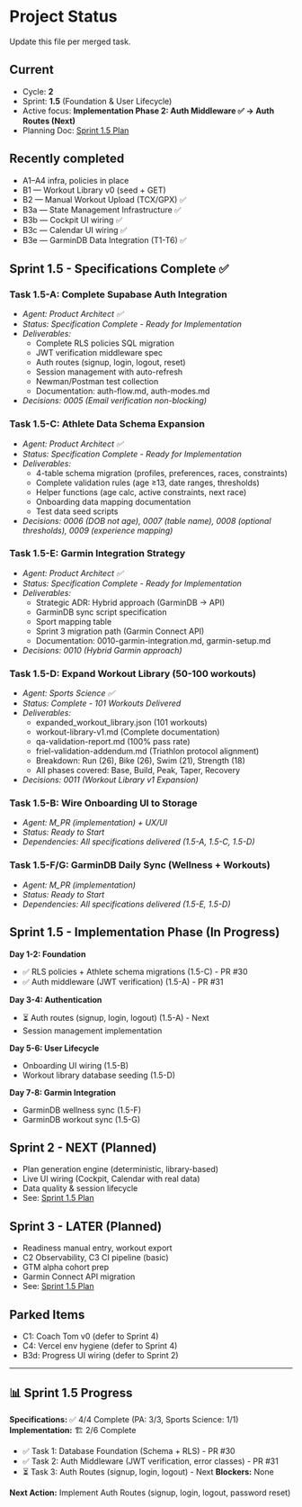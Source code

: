 # Project Status

Update this file per merged task.

## Current
- Cycle: **2**
- Sprint: **1.5** (Foundation & User Lifecycle)
- Active focus: **Implementation Phase 2: Auth Middleware ✅ → Auth Routes (Next)**
- Planning Doc: [Sprint 1.5 Plan](sprints/cycle-2-sprint-1-5-plan.md)

## Recently completed
- A1–A4 infra, policies in place
- B1 — Workout Library v0 (seed + GET)
- B2 — Manual Workout Upload (TCX/GPX) ✅
- B3a — State Management Infrastructure ✅
- B3b — Cockpit UI wiring ✅
- B3c — Calendar UI wiring ✅
- B3e — GarminDB Data Integration (T1-T6) ✅

## Sprint 1.5 - Specifications Complete ✅

### Task 1.5-A: Complete Supabase Auth Integration
- *Agent: Product Architect ✅*
- *Status: Specification Complete - Ready for Implementation*
- *Deliverables:*
  - Complete RLS policies SQL migration
  - JWT verification middleware spec
  - Auth routes (signup, login, logout, reset)
  - Session management with auto-refresh
  - Newman/Postman test collection
  - Documentation: auth-flow.md, auth-modes.md
- *Decisions: 0005 (Email verification non-blocking)*

### Task 1.5-C: Athlete Data Schema Expansion
- *Agent: Product Architect ✅*
- *Status: Specification Complete - Ready for Implementation*
- *Deliverables:*
  - 4-table schema migration (profiles, preferences, races, constraints)
  - Complete validation rules (age ≥13, date ranges, thresholds)
  - Helper functions (age calc, active constraints, next race)
  - Onboarding data mapping documentation
  - Test data seed scripts
- *Decisions: 0006 (DOB not age), 0007 (table name), 0008 (optional thresholds), 0009 (experience mapping)*

### Task 1.5-E: Garmin Integration Strategy
- *Agent: Product Architect ✅*
- *Status: Specification Complete - Ready for Implementation*
- *Deliverables:*
  - Strategic ADR: Hybrid approach (GarminDB → API)
  - GarminDB sync script specification
  - Sport mapping table
  - Sprint 3 migration path (Garmin Connect API)
  - Documentation: 0010-garmin-integration.md, garmin-setup.md
- *Decisions: 0010 (Hybrid Garmin approach)*

### Task 1.5-D: Expand Workout Library (50-100 workouts)
- *Agent: Sports Science ✅*
- *Status: Complete - 101 Workouts Delivered*
- *Deliverables:*
  - expanded_workout_library.json (101 workouts)
  - workout-library-v1.md (Complete documentation)
  - qa-validation-report.md (100% pass rate)
  - friel-validation-addendum.md (Triathlon protocol alignment)
  - Breakdown: Run (26), Bike (26), Swim (21), Strength (18)
  - All phases covered: Base, Build, Peak, Taper, Recovery
- *Decisions: 0011 (Workout Library v1 Expansion)*

### Task 1.5-B: Wire Onboarding UI to Storage
- *Agent: M_PR (implementation) + UX/UI*
- *Status: Ready to Start*
- *Dependencies: All specifications delivered (1.5-A, 1.5-C, 1.5-D)*

### Task 1.5-F/G: GarminDB Daily Sync (Wellness + Workouts)
- *Agent: M_PR (implementation)*
- *Status: Ready to Start*
- *Dependencies: All specifications delivered (1.5-E, 1.5-D)*

## Sprint 1.5 - Implementation Phase (In Progress)

**Day 1-2: Foundation**
- ✅ RLS policies + Athlete schema migrations (1.5-C) - PR #30
- ✅ Auth middleware (JWT verification) (1.5-A) - PR #31

**Day 3-4: Authentication**
- ⏳ Auth routes (signup, login, logout) (1.5-A) - Next
- Session management implementation

**Day 5-6: User Lifecycle**
- Onboarding UI wiring (1.5-B)
- Workout library database seeding (1.5-D)

**Day 7-8: Garmin Integration**
- GarminDB wellness sync (1.5-F)
- GarminDB workout sync (1.5-G)

## Sprint 2 - NEXT (Planned)
- Plan generation engine (deterministic, library-based)
- Live UI wiring (Cockpit, Calendar with real data)
- Data quality & session lifecycle
- See: [Sprint 1.5 Plan](sprints/cycle-2-sprint-1-5-plan.md)

## Sprint 3 - LATER (Planned)
- Readiness manual entry, workout export
- C2 Observability, C3 CI pipeline (basic)
- GTM alpha cohort prep
- Garmin Connect API migration
- See: [Sprint 1.5 Plan](sprints/cycle-2-sprint-1-5-plan.md)

## Parked Items
- C1: Coach Tom v0 (defer to Sprint 4)
- C4: Vercel env hygiene (defer to Sprint 4)
- B3d: Progress UI wiring (defer to Sprint 2)

---

## 📊 Sprint 1.5 Progress

**Specifications:** ✅ 4/4 Complete (PA: 3/3, Sports Science: 1/1)
**Implementation:** 🏗️ 2/6 Complete
  - ✅ Task 1: Database Foundation (Schema + RLS) - PR #30
  - ✅ Task 2: Auth Middleware (JWT verification, error classes) - PR #31
  - ⏳ Task 3: Auth Routes (signup, login, logout) - Next
**Blockers:** None

**Next Action:** Implement Auth Routes (signup, login, logout, password reset)